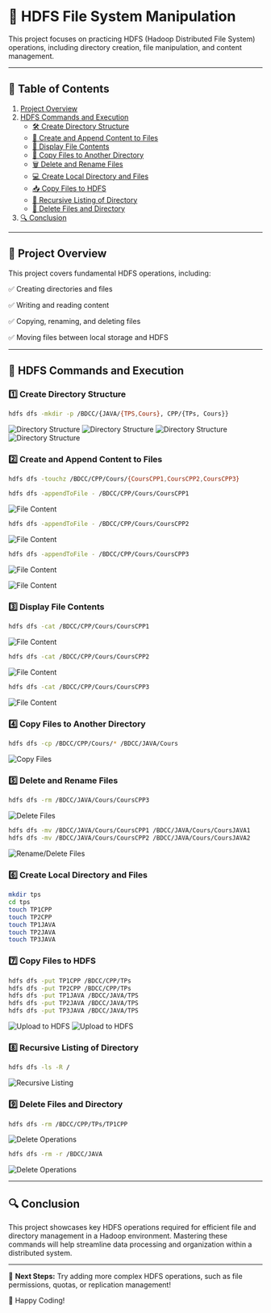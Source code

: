 # 📂 HDFS File System Manipulation

This project focuses on practicing HDFS (Hadoop Distributed File System) operations, including directory creation, file manipulation, and content management.

---

## 📌 Table of Contents
1. [Project Overview](#project-overview)
2. [HDFS Commands and Execution](#hdfs-commands-and-execution)
   - [🛠️ Create Directory Structure](#1-create-directory-structure)
   - [📝 Create and Append Content to Files](#2-create-and-append-content-to-files)
   - [📖 Display File Contents](#3-display-file-contents)
   - [📂 Copy Files to Another Directory](#4-copy-files-to-another-directory)
   - [🗑️ Delete and Rename Files](#5-delete-and-rename-files)
   - [💻 Create Local Directory and Files](#6-create-local-directory-and-files)
   - [📥 Copy Files to HDFS](#7-copy-files-to-hdfs)
   - [📜 Recursive Listing of Directory](#8-recursive-listing-of-directory)
   - [🚮 Delete Files and Directory](#9-delete-files-and-directory)
3. [🔍 Conclusion](#conclusion)

---

## 📌 Project Overview
This project covers fundamental HDFS operations, including:

✅ Creating directories and files

✅ Writing and reading content

✅ Copying, renaming, and deleting files

✅ Moving files between local storage and HDFS

---

## 🔹 HDFS Commands and Execution

### 1️⃣ Create Directory Structure
```sh
hdfs dfs -mkdir -p /BDCC/{JAVA/{TPS,Cours}, CPP/{TPs, Cours}}
```
![Directory Structure](images/Directory_Structure1.png)
![Directory Structure](images/Directory_Structure2.png)
![Directory Structure](images/Directory_Structure3.png)
![Directory Structure](images/Directory_Structure4.png)

### 2️⃣ Create and Append Content to Files
```sh
hdfs dfs -touchz /BDCC/CPP/Cours/{CoursCPP1,CoursCPP2,CoursCPP3}
```
```sh
hdfs dfs -appendToFile - /BDCC/CPP/Cours/CoursCPP1
```
![File Content](images/Content1.png)
```sh
hdfs dfs -appendToFile - /BDCC/CPP/Cours/CoursCPP2
```
![File Content](images/Content2.png)
```sh
hdfs dfs -appendToFile - /BDCC/CPP/Cours/CoursCPP3
```
![File Content](images/Content3.png)

![File Content](images/Content4.png)

### 3️⃣ Display File Contents
```sh
hdfs dfs -cat /BDCC/CPP/Cours/CoursCPP1
```
![File Content](images/Content1.png)
```sh
hdfs dfs -cat /BDCC/CPP/Cours/CoursCPP2
```
![File Content](images/Content2.png)
```sh
hdfs dfs -cat /BDCC/CPP/Cours/CoursCPP3
```
![File Content](images/Content3.png)

### 4️⃣ Copy Files to Another Directory
```sh
hdfs dfs -cp /BDCC/CPP/Cours/* /BDCC/JAVA/Cours
```
![Copy Files](images/Copy_Files.png)

### 5️⃣ Delete and Rename Files
```sh
hdfs dfs -rm /BDCC/JAVA/Cours/CoursCPP3
```
![Delete Files](images/Deleted_File2.png)

```sh
hdfs dfs -mv /BDCC/JAVA/Cours/CoursCPP1 /BDCC/JAVA/Cours/CoursJAVA1
hdfs dfs -mv /BDCC/JAVA/Cours/CoursCPP2 /BDCC/JAVA/Cours/CoursJAVA2
```
![Rename/Delete Files](images/Rename_File.png)

### 6️⃣ Create Local Directory and Files
```sh
mkdir tps
cd tps
touch TP1CPP 
touch TP2CPP 
touch TP1JAVA 
touch TP2JAVA 
touch TP3JAVA
```

### 7️⃣ Copy Files to HDFS
```sh
hdfs dfs -put TP1CPP /BDCC/CPP/TPs
hdfs dfs -put TP2CPP /BDCC/CPP/TPs
hdfs dfs -put TP1JAVA /BDCC/JAVA/TPS
hdfs dfs -put TP2JAVA /BDCC/JAVA/TPS
hdfs dfs -put TP3JAVA /BDCC/JAVA/TPS
```
![Upload to HDFS](images/Upload_to_HDFS1.png)
![Upload to HDFS](images/Upload_to_HDFS2.png)

### 8️⃣ Recursive Listing of Directory
```sh
hdfs dfs -ls -R /
```
![Recursive Listing](images/Recursive_Listing.png)

### 9️⃣ Delete Files and Directory
```sh
hdfs dfs -rm /BDCC/CPP/TPs/TP1CPP
```
![Delete Operations](images/Delete_Operations1.png)
```sh
hdfs dfs -rm -r /BDCC/JAVA
```
![Delete Operations](images/Delete_Operations2.png)


---

## 🔍 Conclusion
This project showcases key HDFS operations required for efficient file and directory management in a Hadoop environment. Mastering these commands will help streamline data processing and organization within a distributed system.

---
🎯 **Next Steps:** Try adding more complex HDFS operations, such as file permissions, quotas, or replication management!

🚀 Happy Coding!

